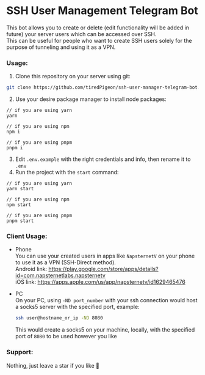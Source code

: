 # SSH User Management Telegram Bot
This bot allows you to create or delete (edit functionality will be added in future) your server users which can be accessed over SSH.  
This can be useful for people who want to create SSH users solely for the purpose of tunneling and using it as a VPN.  

### Usage:
1. Clone this repository on your server using git:
```bash
git clone https://github.com/tiredPigeon/ssh-user-manager-telegram-bot.git
```
2. Use your desire package manager to install node packages:
```
// if you are using yarn
yarn

// if you are using npm
npm i

// if you are using pnpm
pnpm i
```
3. Edit `.env.example` with the right credentials and info, then rename it to `.env`
4. Run the project with the `start` command:
```
// if you are using yarn
yarn start

// if you are using npm
npm start

// if you are using pnpm
pnpm start
```


### Client Usage:
- Phone  
  You can use your created users in apps like `NapsternetV` on your phone to use it as a VPN (SSH-Direct method).  
  Android link: https://play.google.com/store/apps/details?id=com.napsternetlabs.napsternetv  
  iOS link: https://apps.apple.com/us/app/napsternetv/id1629465476

- PC  
  On your PC, using `-ND port_number` with your ssh connection would host a socks5 server with the specified port, example:
  ```bash
  ssh user@hostname_or_ip -ND 8080
  ```
  This would create a socks5 on your machine, locally, with the specified port of `8080` to be used however you like


### Support:
Nothing, just leave a star if you like 🙂
